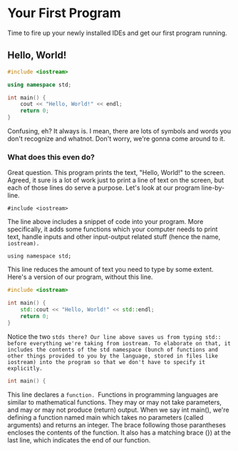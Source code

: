 # Your First Program

Time to fire up your newly installed IDEs and get our first program running.

## Hello, World!

```cpp
#include <iostream>

using namespace std;

int main() {
    cout << "Hello, World!" << endl;
    return 0;
}
```

Confusing, eh? It always is. I mean, there are lots of symbols and words you don't recognize and whatnot. Don't worry, we're gonna come around to it.

### What does this even do?

Great question. This program prints the text, "Hello, World!" to the screen. Agreed, it sure is a lot of work just to print a line of text on the screen, but each of those lines do serve a purpose. Let's look at our program line-by-line.

```
#include <iostream>
```

The line above includes a snippet of code into your program. More specifically, it adds some functions which your computer needs to print text, handle inputs and other input-output related stuff \(hence the name, `iostream).`

```
using namespace std;
```

This line reduces the amount of text you need to type by some extent. Here's a version of our program, without this line.

```cpp
#include <iostream>

int main() {
    std::cout << "Hello, World!" << std::endl;
    return 0;
}
```

Notice the two `stds there? Our line above saves us from typing std:: before everything we're taking from iostream. To elaborate on that, it includes the contents of the std namespace (bunch of functions and other things provided to you by the language, stored in files like iostream) into the program so that we don't have to specify it explicitly.`

```cpp
int main() {
```

This line declares a `function. `Functions in programming languages are similar to mathematical functions. They may or may not take parameters, and may or may not produce \(return\) output. When we say int main\(\), we're defining a function named main which takes no parameters \(called arguments\) and returns an integer. The brace following those parantheses encloses the contents of the function. It also has a matching brace \(}\) at the last line, which indicates the end of our function.

